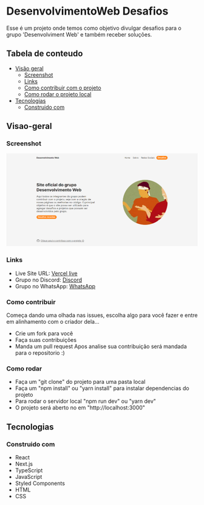 # DesenvolvimentoWeb Desafios

Esse é um projeto onde temos como objetivo divulgar desafios para o grupo 'Desenvolviment Web' e também receber soluções.

## Tabela de conteudo

- [Visão geral](#visao-geral)
  - [Screenshot](#screenshot)
  - [Links](#links)
  - [Como contribuir com o projeto](#como-contribuir)
  - [Como rodar o projeto local](#como-rodar)
- [Tecnologias](#tecnologias)
  - [Construido com](#construido-com)

## Visao-geral

### Screenshot

![](./screenshot.png)

### Links

- Live Site URL: [Vercel live](https://desenvolvimento-web-oficial.vercel.app)
- Grupo no Discord: [Discord](https://discord.gg/PjpYsPhtpx)
- Grupo no WhatsApp: [WhatsApp](https://chat.whatsapp.com/Ht1EFiTkPngIBnGTMVffQP)

### Como contribuir

Começa dando uma olhada nas issues, escolha algo para você fazer e entre em alinhamento com o criador dela...
- Crie um fork para você
- Faça suas contribuições
- Manda um pull request
Apos analise sua contribuição será mandada para o repositorio :)


### Como rodar

- Faça um "git clone" do projeto para uma pasta local
- Faça um "npm install" ou "yarn install" para instalar dependencias do projeto
- Para rodar o servidor local "npm run dev" ou "yarn dev" 
- O projeto será aberto no em "http://localhost:3000"


## Tecnologias

### Construido com

- React
- Next.js
- TypeScript
- JavaScript
- Styled Components
- HTML
- CSS